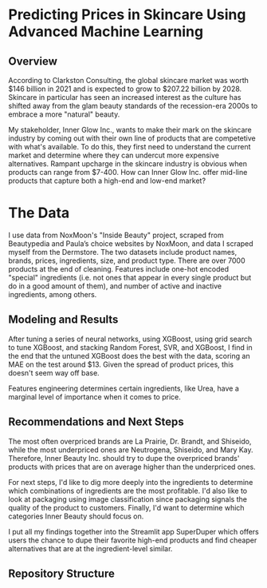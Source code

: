 # Predicting Prices in Skincare Using Advanced Machine Learning
         

## Overview
According to Clarkston Consulting, the global skincare market was worth $146 billion in 2021 and is expected to grow to $207.22 billion by 2028. Skincare in particular has seen an increased interest as the culture has shifted away from the glam beauty standards of the recession-era 2000s to embrace a more "natural" beauty.

My stakeholder, Inner Glow Inc., wants to make their mark on the skincare industry by coming out with their own line of products that are competetive with what's available. To do this, they first need to understand the current market and determine where they can undercut more expensive alternatives. Rampant upcharge in the skincare industry is obvious when products can range from $7-400. How can Inner Glow Inc. offer mid-line products that capture both a high-end and low-end market?

# The Data
I use data from NoxMoon's "Inside Beauty" project, scraped from Beautypedia and Paula’s choice websites by NoxMoon, and data I scraped myself from the Dermstore. The two datasets include product names, brands, prices, ingredients, size, and product type. There are over 7000 products at the end of cleaning. Features include one-hot encoded "special" ingredients (i.e. not ones that appear in every single product but do in a good amount of them), and number of active and inactive ingredients, among others.


## Modeling and Results
After tuning a series of neural networks, using XGBoost, using grid search to tune XGBoost, and stacking Random Forest, SVR, and XGBoost, I find in the end that the untuned XGBoost does the best with the data, scoring an MAE on the test around $13. Given the spread of product prices, this doesn't seem way off base.


Features engineering determines certain ingredients, like Urea, have a marginal level of importance when it comes to price.

## Recommendations and Next Steps
The most often overpriced brands are La Prairie, Dr. Brandt, and Shiseido, while the most underpriced ones are Neutrogena, Shiseido, and Mary Kay. Therefore, Inner Beauty Inc. should try to dupe the overpriced brands' products with prices that are on average higher than the underpriced ones.

For next steps, I'd like to dig more deeply into the ingredients to determine which combinations of ingredients are the most profitable. I'd also like to look at packaging using image classification since packaging signals the quality of the product to customers. Finally, I'd want to determine which categories Inner Beauty should focus on.

I put all my findings together into the Streamlit app SuperDuper which offers users the chance to dupe their favorite high-end products and find cheaper alternatives that are at the ingredient-level similar.

## Repository Structure
